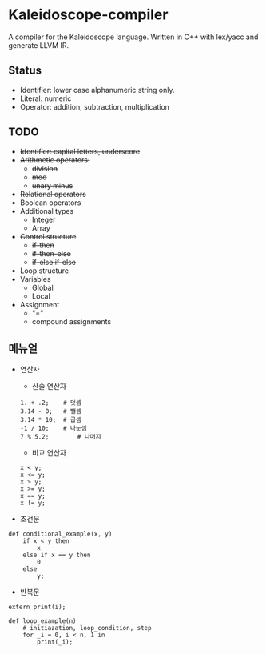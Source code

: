 # Kaleidoscope-compiler
A compiler for the Kaleidoscope language. Written in C++ with lex/yacc and generate LLVM IR.

## Status
* Identifier: lower case alphanumeric string only.
* Literal:  numeric
* Operator: addition, subtraction, multiplication

## TODO
* ~~Identifier: capital letters, underscore~~
* ~~Arithmetic operators:~~
  * ~~division~~   
  * ~~mod~~     
  * ~~unary minus~~
* ~~Relational operators~~
* Boolean operators
* Additional types
  * Integer
  * Array
* ~~Control structure~~
  * ~~if-then~~
  * ~~if-then-else~~
  * ~~if-else if-else~~
* ~~Loop structure~~
* Variables
  * Global 
  * Local
* Assignment
  * "="
  * compound assignments

## 메뉴얼
* 연산자
	* 산술 연산자
	~~~
	1. + .2;	# 덧셈
	3.14 - 0;	# 뺄셈
	3.14 * 10;	# 곱셈
	-1 / 10;	# 나눗셈
	7 % 5.2;		# 나머지
	~~~
	* 비교 연산자
	~~~
	x < y;
	x <= y;
	x > y;
	x >= y;
	x == y;
	x != y;
	~~~

* 조건문
~~~
def conditional_example(x, y)
	if x < y then
		x
	else if x == y then
		0
	else
		y;
~~~
* 반복문
~~~
extern print(i);

def loop_example(n)
	# initiazation, loop_condition, step
	for _i = 0, i < n, 1 in
		print(_i);
~~~

